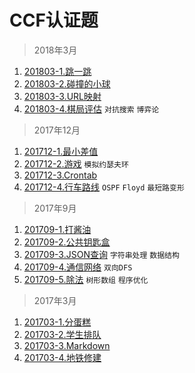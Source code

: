 # CCF认证题

>2018年3月

1. [201803-1.跳一跳](https://github.com/faxinwang/OJ_CCF/blob/master/201803/201803-1.跳一跳.cpp)
2. [201803-2.碰撞的小球](https://github.com/faxinwang/OJ_CCF/blob/master/201803/201803-2.碰撞的小球.cpp)
3. [201803-3.URL映射](https://github.com/faxinwang/OJ_CCF/blob/master/201803/201803-3.URL映射.cpp)
4. [201803-4.棋局评估](https://github.com/faxinwang/OJ_CCF/blob/master/201803/201803-4.棋局评估.cpp) `对抗搜索` `博弈论`

>2017年12月

1. [201712-1.最小差值](https://github.com/faxinwang/OJ_CCF/blob/master/201712/201712-1.最小差值.cpp)
2. [201712-2.游戏](https://github.com/faxinwang/OJ_CCF/blob/master/201712/201712-2.游戏.cpp) `模拟约瑟夫环`
3. [201712-3.Crontab](https://github.com/faxinwang/OJ_CCF/blob/master/201712/201712-3.Crontab.cpp)
4. [201712-4.行车路线](https://github.com/faxinwang/OJ_CCF/blob/master/201712/201712-4.行车路线.cpp) `OSPF`  `Floyd` `最短路变形`

>2017年9月

1. [201709-1.打酱油](https://github.com/faxinwang/OJ_CCF/blob/master/201709/201709-1.打酱油.cpp)
2. [201709-2.公共钥匙盒](https://github.com/faxinwang/OJ_CCF/blob/master/201709/201709-2.公共钥匙盒.cpp)
3. [201709-3.JSON查询](https://github.com/faxinwang/OJ_CCF/blob/master/201709/201709-3.JSON查询.cpp) `字符串处理` `数据结构`
4. [201709-4.通信网络](https://github.com/faxinwang/OJ_CCF/blob/master/201709/201709-4.通信网络.cpp) `双向DFS`
5. [201709-5.除法](https://github.com/faxinwang/OJ_CCF/blob/master/201709/201709-5.除法.cpp) `树形数组` `程序优化`

>2017年3月

1. [201703-1.分蛋糕](https://github.com/faxinwang/OJ_CCF/blob/master/201703/201703-1.分蛋糕.cpp)
2. [201703-2.学生排队](https://github.com/faxinwang/OJ_CCF/blob/master/201703/201703-2.学生排队.cpp)
3. [201703-3.Markdown](https://github.com/faxinwang/OJ_CCF/blob/master/201703/201703-3.Markdown.cpp)
4. [201703-4.地铁修建](https://github.com/faxinwang/OJ_CCF/blob/master/201703/201703-4.地铁修建.cpp)